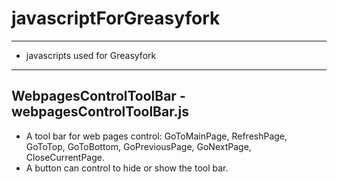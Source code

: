 # javascriptForGreasyfork
***************************************************
* javascripts used for Greasyfork
***************************************************
## WebpagesControlToolBar - webpagesControlToolBar.js
* A tool bar for web pages control: GoToMainPage, RefreshPage, GoToTop, GoToBottom, GoPreviousPage, GoNextPage, CloseCurrentPage.
* A button can control to hide or show the tool bar.
